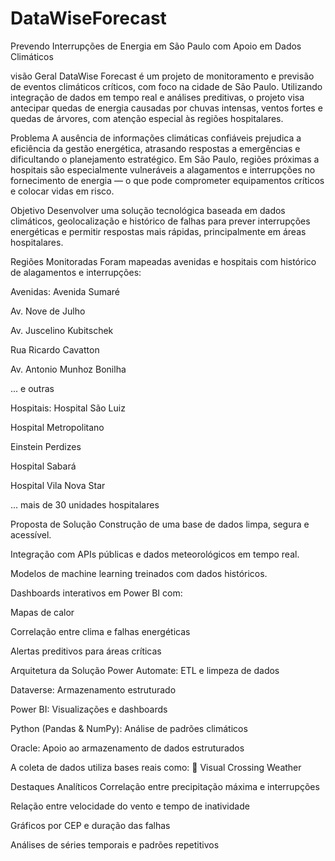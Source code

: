# DataWiseForecast
Prevendo Interrupções de Energia em São Paulo com Apoio em Dados Climáticos

 visão Geral
DataWise Forecast é um projeto de monitoramento e previsão de eventos climáticos críticos, com foco na cidade de São Paulo. Utilizando integração de dados em tempo real e análises preditivas, o projeto visa antecipar quedas de energia causadas por chuvas intensas, ventos fortes e quedas de árvores, com atenção especial às regiões hospitalares.

  Problema
A ausência de informações climáticas confiáveis prejudica a eficiência da gestão energética, atrasando respostas a emergências e dificultando o planejamento estratégico. Em São Paulo, regiões próximas a hospitais são especialmente vulneráveis a alagamentos e interrupções no fornecimento de energia — o que pode comprometer equipamentos críticos e colocar vidas em risco.

  Objetivo
Desenvolver uma solução tecnológica baseada em dados climáticos, geolocalização e histórico de falhas para prever interrupções energéticas e permitir respostas mais rápidas, principalmente em áreas hospitalares.

  Regiões Monitoradas
Foram mapeadas avenidas e hospitais com histórico de alagamentos e interrupções:

  Avenidas:
Avenida Sumaré

Av. Nove de Julho

Av. Juscelino Kubitschek

Rua Ricardo Cavatton

Av. Antonio Munhoz Bonilha

... e outras

 Hospitais:
Hospital São Luiz

Hospital Metropolitano

Einstein Perdizes

Hospital Sabará

Hospital Vila Nova Star

... mais de 30 unidades hospitalares

 Proposta de Solução
Construção de uma base de dados limpa, segura e acessível.

Integração com APIs públicas e dados meteorológicos em tempo real.

Modelos de machine learning treinados com dados históricos.

Dashboards interativos em Power BI com:

Mapas de calor

Correlação entre clima e falhas energéticas

Alertas preditivos para áreas críticas

 Arquitetura da Solução
Power Automate: ETL e limpeza de dados

Dataverse: Armazenamento estruturado

Power BI: Visualizações e dashboards

Python (Pandas & NumPy): Análise de padrões climáticos

Oracle: Apoio ao armazenamento de dados estruturados

A coleta de dados utiliza bases reais como:
🔗 Visual Crossing Weather

 Destaques Analíticos
Correlação entre precipitação máxima e interrupções

Relação entre velocidade do vento e tempo de inatividade

Gráficos por CEP e duração das falhas

Análises de séries temporais e padrões repetitivos
